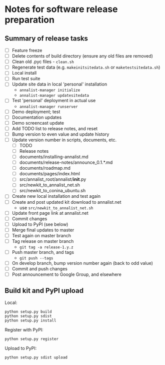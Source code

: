 # Notes for software release preparation

## Summary of release tasks

- [ ] Feature freeze
- [ ] Delete contents of build directory (ensure any old files are removed)
- [ ] Clean old .pyc files - `clean.sh`
- [ ] Regenerate test data (e.g. `makeinitsitedata.sh` or `maketestsitedata.sh`)
- [ ] Local install
- [ ] Run test suite
- [ ] Update site data in local 'personal' installation
    - `annalist-manager initialize`
    - `annalist-manager updatesitedata`
- [ ] Test 'personal' deployment in actual use
    - `annalist-manager runserver`
- [ ] Demo deployment; test
- [ ] Documentation updates
- [ ] Demo screencast update
- [ ] Add TODO list to release notes, and reset
- [ ] Bump version to even value and update history
- [ ] Update version number in scripts, documents, etc.
    - [ ] TODO
    - [ ] Release notes
    - [ ] documents/installing-annalist.md
    - [ ] documents/release-notes/announce_0.1.*.md
    - [ ] documents/roadmap.md
    - [ ] documents/pages/index.html
    - [ ] src/annalist_root/annalist/__init__.py
    - [ ] src/newkit_to_annalist_net.sh
    - [ ] src/newkit_to_conina_ubuntu.sh
- [ ] Create new local installation and test again
- [ ] Create and post updated kit download to annalist.net
    - use `src/newkit_to_annalist_net.sh`
- [ ] Update front page link at annalist.net
- [ ] Commit changes
- [ ] Upload to PyPI (see below)
- [ ] Merge final updates to master
- [ ] Test again on master branch
- [ ] Tag release on master branch
    - `git tag -a release-1.y.z`
- [ ] Push master branch, and tags
    - `git push --tags`
- [ ] On develop branch, bump version number again (back to odd value)
- [ ] Commit and push changes
- [ ] Post announcement to Google Group, and elsewhere

## Build kit and PyPI upload

Local:

    python setup.py build
    python setup.py sdist
    python setup.py install

Register with PyPI:

    python setup.py register

Upload to PyPI:

    python setup.py sdist upload

